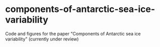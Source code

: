 # components-of-antarctic-sea-ice-variability
Code and figures for the paper "Components of Antarctic sea ice variability" (currently under review)
